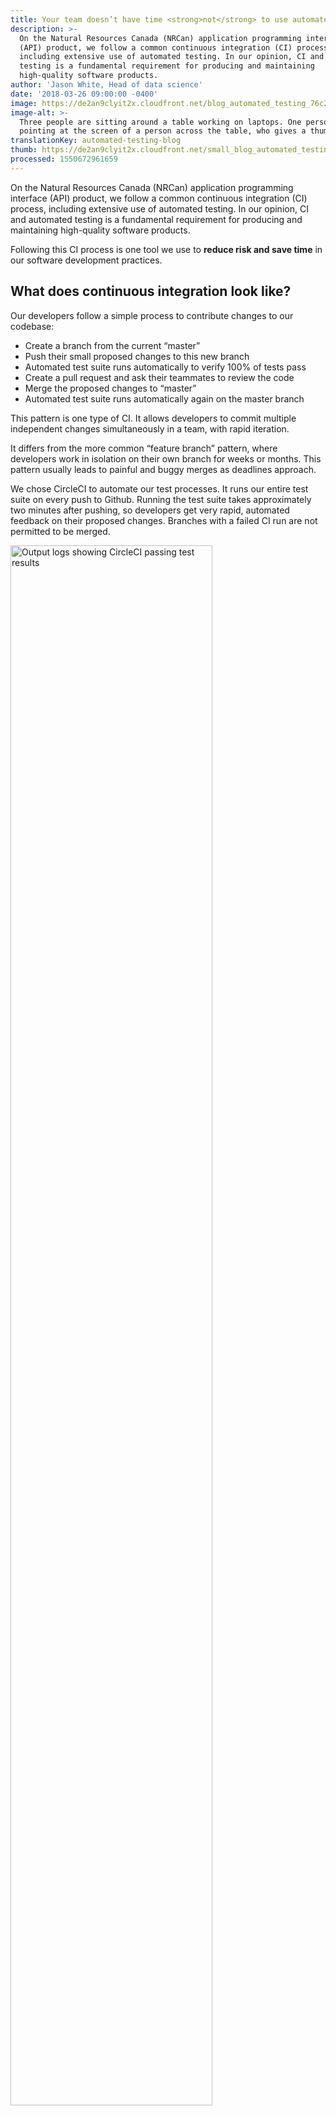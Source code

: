 ```yaml
---
title: Your team doesn’t have time <strong>not</strong> to use automated testing
description: >-
  On the Natural Resources Canada (NRCan) application programming interface
  (API) product, we follow a common continuous integration (CI) process,
  including extensive use of automated testing. In our opinion, CI and automated
  testing is a fundamental requirement for producing and maintaining
  high-quality software products.
author: 'Jason White, Head of data science'
date: '2018-03-26 09:00:00 -0400'
image: https://de2an9clyit2x.cloudfront.net/blog_automated_testing_76c2e620d6.jpg
image-alt: >-
  Three people are sitting around a table working on laptops. One person is
  pointing at the screen of a person across the table, who gives a thumbs-up.
translationKey: automated-testing-blog
thumb: https://de2an9clyit2x.cloudfront.net/small_blog_automated_testing_76c2e620d6.jpg
processed: 1550672961659
---
```


On the Natural Resources Canada (NRCan) application programming interface (API) product, we follow a common continuous integration (CI) process, including extensive use of automated testing. In our opinion, CI and automated testing is a fundamental requirement for producing and maintaining high-quality software products.

Following this CI process is one tool we use to **reduce risk and save time** in our software development practices.

## What does continuous integration look like?

Our developers follow a simple process to contribute changes to our codebase:

* Create a branch from the current “master”
* Push their small proposed changes to this new branch
* Automated test suite runs automatically to verify 100% of tests pass
* Create a pull request and ask their teammates to review the code
* Merge the proposed changes to “master”
* Automated test suite runs automatically again on the master branch

This pattern is one type of CI. It allows developers to commit multiple independent changes simultaneously in a team, with rapid iteration.

It differs from the more common “feature branch” pattern, where developers work in isolation on their own branch for weeks or months. This pattern usually leads to painful and buggy merges as deadlines approach.

We chose CircleCI to automate our test processes. It runs our entire test suite on every push to Github. Running the test suite takes approximately two minutes after pushing, so developers get very rapid, automated feedback on their proposed changes. Branches with a failed CI run are not permitted to be merged.

<img width="80%" alt="Output logs showing CircleCI passing test results" src="/img/cds/nrcan3-img1.png">

Successful CI run

<img width="80%" alt="Output logs showing three passing CircleCI test results and one failed" src="/img/cds/nrcan3-img2.png">
<img width="80%" alt="Output logs showing a failed test result" src="/img/cds/nrcan3-img3.png">

Failed CI run

The master branch is never permitted to remain in a failing state. This state, known as a “broken master” or a “red master”, is treated as an urgent situation that must be fixed immediately, usually by simply reverting the change that broke it.

## This is great, but what about time and costs?

Setting up CircleCI to run an existing test suite took approximately 45 minutes. The test suite takes about two minutes to run each time. It costs us approximately $50/month to run CircleCI on this project ($50 per month. Not $50 per month per user).

When we discuss these efforts with other teams, they often claim that they’d love to follow this approach, but they don’t have enough time. We beg to differ: your team doesn’t have the time **not** to use automated testing. In the short term, it might be correct (debatably), but it certainly doesn’t make sense in the medium to long term.

Having a reliable, comprehensive suite of tests provides many long-term benefits:

* New and junior team members can be onboarded quickly and safely
* Developers are able to contribute code quickly and confidently
* Separate testing steps are redundant, improving iteration speed

## Wait, you don't have separate software testers?

That’s right. The idea that developers shouldn’t test their own code is, frankly, antiquated. Patterns like [Test-driven development](https://en.wikipedia.org/wiki/Test-driven_development) are common modern practices that have shown to result in higher quality code, and are common in industry today.

With this approach, a separate testing function is counterproductive, as it externalizes the responsibility for code quality outside of the development team. Catching bugs becomes someone else’s problem, and that’s not conducive to good quality software development. As a result, we have no need for dedicated QA specialists.

## Results

The [API codebase](https://github.com/cds-snc/nrcan_api) is of very high quality, one that each member of the team can be proud of. It has allowed us to onboard new members of various skill levels with ease and safety, pushing their first changes within a day or two of arriving. We can depend on our testing infrastructure to ensure that people can make changes independently in a safe manner.

Our developer teammates are empowered to try new approaches to solve problems or reduce technical debt. They have confidence that the test suite is there to catch them if they make a mistake. If they don’t understand a portion of the codebase, the testing suite is a great first stop to see examples of how the code is designed to be used.

Perhaps the best result is the simplest: after six weeks following these practices, not one member of the team would consider going back.

We will share more on the technical aspects of the API we are building with NRCan. In the meantime, you can read our previous posts on this partnership:

* [Part 1: Conducting user research with NRCan to inform an API build](https://digital.canada.ca/2018/02/15/a-conducting-user-research-with-nrcan/)
* [Part 2: Co-locating with NRCan for a week](https://digital.canada.ca/2018/02/15/b-colocating-with-nrcan/)

